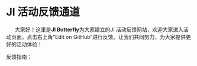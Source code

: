# JI 活动反馈通道

      大家好！这里是**JI Butterfly**为大家建立的JI 活动反馈网站，欢迎大家进入活动页面，点击右上角“Edit on GitHub”进行反馈。让我们共同努力，为大家提供更好的活动体验！

反馈指南：

